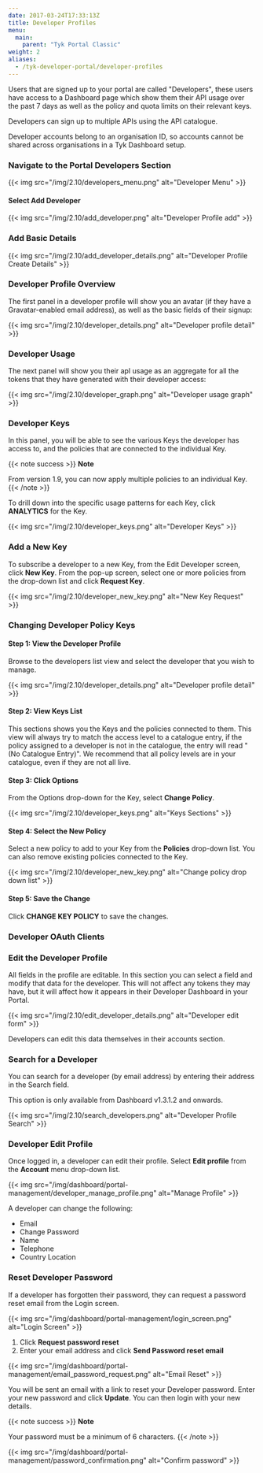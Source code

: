 ```yaml
---
date: 2017-03-24T17:33:13Z
title: Developer Profiles
menu:
  main:
    parent: "Tyk Portal Classic"
weight: 2 
aliases:
  - /tyk-developer-portal/developer-profiles
---
```


Users that are signed up to your portal are called "Developers", these users have access to a Dashboard page which show them their API usage over the past 7 days as well as the policy and quota limits on their relevant keys.

Developers can sign up to multiple APIs using the API catalogue.

Developer accounts belong to an organisation ID, so accounts cannot be shared across organisations in a Tyk Dashboard setup.

### Navigate to the Portal Developers Section

{{< img src="/img/2.10/developers_menu.png" alt="Developer Menu" >}}

#### Select Add Developer

{{< img src="/img/2.10/add_developer.png" alt="Developer Profile add" >}}

### Add Basic Details

{{< img src="/img/2.10/add_developer_details.png" alt="Developer Profile Create Details" >}}

### Developer Profile Overview

The first panel in a developer profile will show you an avatar (if they have a Gravatar-enabled email address), as well as the basic fields of their signup:

{{< img src="/img/2.10/developer_details.png" alt="Developer profile detail" >}}

### Developer Usage

The next panel will show you their apI usage as an aggregate for all the tokens that they have generated with their developer access:

{{< img src="/img/2.10/developer_graph.png" alt="Developer usage graph" >}}

### Developer Keys

In this panel, you will be able to see the various Keys the developer has access to, and the policies that are connected to the individual Key.

{{< note success >}}
**Note**  

From version 1.9, you can now apply multiple policies to an individual Key.
{{< /note >}}

To drill down into the specific usage patterns for each Key, click **ANALYTICS** for the Key.

{{< img src="/img/2.10/developer_keys.png" alt="Developer Keys" >}}

### Add a New Key

To subscribe a developer to a new Key, from the Edit Developer screen, click **New Key**. From the pop-up screen, select one or more policies from the drop-down list and click **Request Key**.

 {{< img src="/img/2.10/developer_new_key.png" alt="New Key Request" >}}

### Changing Developer Policy Keys

#### Step 1: View the Developer Profile

Browse to the developers list view and select the developer that you wish to manage.

{{< img src="/img/2.10/developer_details.png" alt="Developer profile detail" >}}

#### Step 2: View Keys List

This sections shows you the Keys and the policies connected to them. This view will always try to match the access level to a catalogue entry, if the policy assigned to a developer is not in the catalogue, the entry will read "(No Catalogue Entry)". We recommend that all policy levels are in your catalogue, even if they are not all live.

#### Step 3: Click Options

From the Options drop-down for the Key, select **Change Policy**.

{{< img src="/img/2.10/developer_keys.png" alt="Keys Sections" >}}

#### Step 4: Select the New Policy

Select a new policy to add to your Key from the **Policies** drop-down list. You can also remove existing policies connected to the Key.

{{< img src="/img/2.10/developer_new_key.png" alt="Change policy drop down list" >}}

#### Step 5: Save the Change

Click **CHANGE KEY POLICY** to save the changes.

### Developer OAuth Clients


### Edit the Developer Profile

All fields in the profile are editable. In this section you can select a field and modify that data for the developer. This will not affect any tokens they may have, but it will affect how it appears in their Developer Dashboard in your Portal.

{{< img src="/img/2.10/edit_developer_details.png" alt="Developer edit form" >}}

Developers can edit this data themselves in their accounts section.

### Search for a Developer

You can search for a developer (by email address) by entering their address in the Search field.

This option is only available from Dashboard v1.3.1.2 and onwards.

{{< img src="/img/2.10/search_developers.png" alt="Developer Profile Search" >}}

### Developer Edit Profile

Once logged in, a developer can edit their profile. Select **Edit profile** from the **Account** menu drop-down list.

{{< img src="/img/dashboard/portal-management/developer_manage_profile.png" alt="Manage Profile" >}}

A developer can change the following:
* Email
* Change Password
* Name
* Telephone
* Country Location

### Reset Developer Password

If a developer has forgotten their password, they can request a password reset email from the Login screen.

{{< img src="/img/dashboard/portal-management/login_screen.png" alt="Login Screen" >}}

1. Click **Request password reset**
2. Enter your email address and click **Send Password reset email**

{{< img src="/img/dashboard/portal-management/email_password_request.png" alt="Email Reset" >}}

You will be sent an email with a link to reset your Developer password. Enter your new password and click **Update**. You can then login with your new details.

{{< note success >}}
**Note**  

Your password must be a minimum of 6 characters.
{{< /note >}}

{{< img src="/img/dashboard/portal-management/password_confirmation.png" alt="Confirm password" >}}





 [1]: /img/dashboard/portal-management/developer_menu_2.5.png
 [2]: /img/dashboard/portal-management/add_developer_2.5.png
 [3]: /img/dashboard/portal-management/developer_details_2.5.png
 [4]: /img/dashboard/portal-management/developer_overview_2.5.png
 [5]: /img/dashboard/portal-management/developer_usage_2.5.png
 [6]: /img/dashboard/portal-management/developer_subs_2.5.png
 [7]: /img/dashboard/portal-management/developer_edit_2.5.png
 [8]: /img/dashboard/portal-management/developer_search_2.5.png
 [13]: /img/dashboard/portal-management/developer_edit_2.5.png
 [14]: /img/dashboard/portal-management/keys_dev_profile.png
 [15]: /img/dashboard/portal-management/change_key_policy.png
 [16]: /img/dashboard/portal-management/new_key_request.png 


